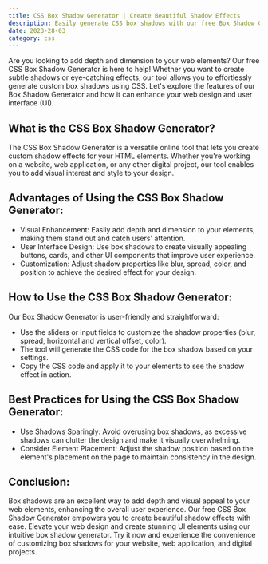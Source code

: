 ```yaml
---
title: CSS Box Shadow Generator | Create Beautiful Shadow Effects
description: Easily generate CSS box shadows with our free Box Shadow Generator! Add depth and dimension to your elements using custom shadow effects. Enhance your web design and create stunning UI elements using our intuitive box shadow generator.
date: 2023-28-03
category: css
---
```


Are you looking to add depth and dimension to your web elements? Our free CSS Box Shadow Generator is here to help! Whether you want to create subtle shadows or eye-catching effects, our tool allows you to effortlessly generate custom box shadows using CSS. Let's explore the features of our Box Shadow Generator and how it can enhance your web design and user interface (UI).

## What is the CSS Box Shadow Generator?

The CSS Box Shadow Generator is a versatile online tool that lets you create custom shadow effects for your HTML elements. Whether you're working on a website, web application, or any other digital project, our tool enables you to add visual interest and style to your design.

## Advantages of Using the CSS Box Shadow Generator:

- Visual Enhancement: Easily add depth and dimension to your elements, making them stand out and catch users' attention.
- User Interface Design: Use box shadows to create visually appealing buttons, cards, and other UI components that improve user experience.
- Customization: Adjust shadow properties like blur, spread, color, and position to achieve the desired effect for your design.

## How to Use the CSS Box Shadow Generator:

Our Box Shadow Generator is user-friendly and straightforward:
- Use the sliders or input fields to customize the shadow properties (blur, spread, horizontal and vertical offset, color).
- The tool will generate the CSS code for the box shadow based on your settings.
- Copy the CSS code and apply it to your elements to see the shadow effect in action.

## Best Practices for Using the CSS Box Shadow Generator:

- Use Shadows Sparingly: Avoid overusing box shadows, as excessive shadows can clutter the design and make it visually overwhelming.
- Consider Element Placement: Adjust the shadow position based on the element's placement on the page to maintain consistency in the design.

## Conclusion:

Box shadows are an excellent way to add depth and visual appeal to your web elements, enhancing the overall user experience. Our free CSS Box Shadow Generator empowers you to create beautiful shadow effects with ease. Elevate your web design and create stunning UI elements using our intuitive box shadow generator. Try it now and experience the convenience of customizing box shadows for your website, web application, and digital projects.
